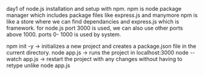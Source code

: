 day1 of node.js
installation and setup with npm. npm is node package manager which includes package files like express.js and manymore
npm is like a store where we can find dependancies and express.js which is framework.
for node.js port 3000 is used, we can also use other ports above 1000. ports 0- 1000 is used by system.

npm init -y -> initializes a new project and creates a package.json file in the current directory.
node app.js -> runs the project in localhost:3000 
node --watch app.js -> restart the project with any changes without having to retype unlike node app.js
